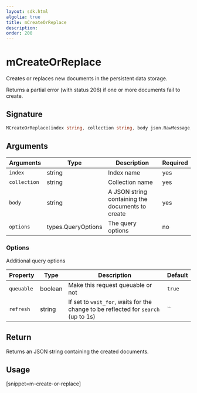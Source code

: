 ```yaml
---
layout: sdk.html
algolia: true
title: mCreateOrReplace
description:
order: 200
---
```


# mCreateOrReplace

Creates or replaces new documents in the persistent data storage.

Returns a partial error (with status 206) if one or more documents fail to create.

## Signature

```go
MCreateOrReplace(index string, collection string, body json.RawMessage, options types.QueryOptions) (json.RawMessage, error)
```

## Arguments

| Arguments | Type | Description | Required |
| --- | --- | --- | --- |
| `index` | string | Index name | yes |
| `collection` | string | Collection name | yes |
| `body` | string | A JSON string containing the documents to create | yes |
| `options` | types.QueryOptions | The query options | no |

### Options

Additional query options

| Property   | Type    | Description                       | Default |
| ---------- | ------- | --------------------------------- | ------- |
| `queuable` | boolean | Make this request queuable or not | `true`  |
| `refresh` | string | If set to `wait_for`, waits for the change to be reflected for `search` (up to 1s) | `` |

## Return

Returns an JSON string containing the created documents.

## Usage

[snippet=m-create-or-replace]
